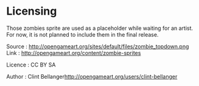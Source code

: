 Licensing
=========

Those zombies sprite are used as a placeholder while waiting for an artist.
For now, it is not planned to include them in the final release.

Source : http://opengameart.org/sites/default/files/zombie_topdown.png
Link : http://opengameart.org/content/zombie-sprites

Licence : CC BY SA

Author : Clint Bellanger<http://opengameart.org/users/clint-bellanger>